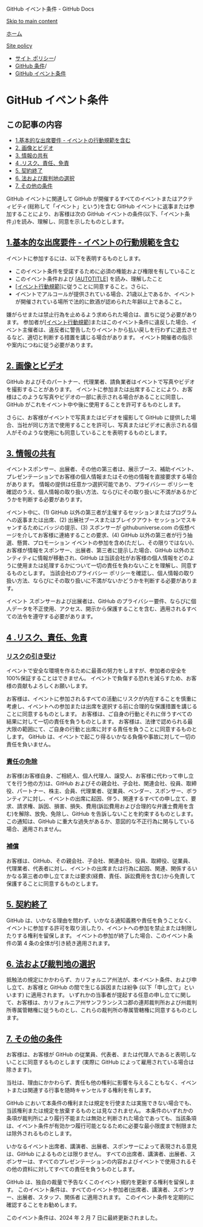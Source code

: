 GitHub イベント条件 - GitHub Docs

[Skip to main content](#main-content)

[ホーム](/ja)

[Site policy](/ja/site-policy)

* [サイト ポリシー](/ja/site-policy)/
* [GitHub 条件](/ja/site-policy/github-terms)/
* [GitHub イベント条件](/ja/site-policy/github-terms/github-event-terms)

GitHub イベント条件
==========

この記事の内容
----------

* [1.基本的な出席要件 - イベントの行動規範を含む](#1-basic-requirements-to-attend---including-the-event-code-of-conduct)
* [2. 画像とビデオ](#2-pictures-and-videos)
* [3. 情報の共有](#3-information-sharing)
* [4 .リスク、責任、免責](#4-risk-liability-and-indemnity)
* [5. 契約終了](#5-termination)
* [6. 法および裁判地の選択](#6-choice-of-law-and-venue)
* [7. その他の条件](#7-miscellaneous-terms)

GitHub イベントに関連して GitHub が開催するすべてのイベントまたはアクティビティ(総称して「イベント」という)を含む GitHub イベントに返事または参加することにより、お客様は次の GitHub イベントの条件(以下、「イベント条件」)を読み、理解し、同意を示したものとします。

[1.基本的な出席要件 - イベントの行動規範を含む](#1-basic-requirements-to-attend---including-the-event-code-of-conduct)
----------

イベントに参加するには、以下を表明するものとします。

* このイベント条件を受諾するために必須の権能および権限を有していること
* このイベント条件および [[AUTOTITLE]](/ja/site-policy/github-terms/github-terms-of-service) を読み、理解したこと
* [[イベント行動規範]](/ja/site-policy/github-terms/github-event-code-of-conduct)に従うことに同意すること。さらに、
* イベントでアルコールが提供されている場合、21歳以上であるか、イベントが開催されている場所で法的に飲酒が認められた年齢以上であること。

嫌がらせまたは禁止行為を止めるよう求められた場合は、直ちに従う必要があります。 参加者が[[イベント行動規範]](/ja/site-policy/github-terms/github-event-code-of-conduct)またはこのイベント条件に違反した場合、イベント主催者は、違反者に警告したりイベントから払い戻しを行わずに退去させるなど、適切と判断する措置を講じる場合があります。 イベント開催者の指示や案内につねに従う必要があります。

[2. 画像とビデオ](#2-pictures-and-videos)
----------

GitHub およびそのパートナー、代理業者、請負業者はイベントで写真やビデオを撮影することがあります。 イベントに参加または出席することにより、お客様はこのような写真やビデオの一部に表示される場合があることに同意し、GitHub がこれをイベント中や後に使用することを許可するものとします。

さらに、お客様がイベントで写真またはビデオを撮影して GitHub に提供した場合、当社が同じ方法で使用することを許可し、写真またはビデオに表示される個人がそのような使用にも同意していることを表明するものとします。

[3. 情報の共有](#3-information-sharing)
----------

イベントスポンサー、出展者、その他の第三者は、展示ブース、補助イベント、プレゼンテーションでお客様の個人情報またはその他の情報を直接要求する場合があります。 情報の提供は任意かつ選択可能であり、プライバシー ポリシーを確認のうえ、個人情報の取り扱い方法、ならびにその取り扱いに不満があるかどうかを判断する必要があります。

イベント中に、(1) GitHub 以外の第三者が主催するセッションまたはプログラムへの返事または出席、(2) 出展社ブースまたはブレイクアウト セッションでスキャンするためにバッジの提示、(3) スポンサーが githubuniverse.com の仮想ページを介してお客様に連絡することの要求、(4) GitHub 以外の第三者が行う抽選、懸賞、プロモーション イベントの参加を含め(ただし、その限りではない)、お客様が情報をスポンサー、出展者、第三者に提示した場合、GitHub 以外のエンティティに情報が移動され、GitHub は当該会社がお客様の個人情報をどのように使用または処理するかについて一切の責任を負わないことを理解し、同意するものとします。 当該会社のプライバシー ポリシーを確認し、個人情報の取り扱い方法、ならびにその取り扱いに不満がないかどうかを判断する必要があります。

イベント スポンサーおよび出展者は、GitHub のプライバシー要件、ならびに個人データを不正使用、アクセス、開示から保護することを含む、適用されるすべての法令を遵守する必要があります。

[4 .リスク、責任、免責](#4-risk-liability-and-indemnity)
----------

### [リスクの引き受け](#assumption-of-risk) ###

イベントで安全な環境を作るために最善の努力をしますが、参加者の安全を100%保証することはできません。 イベントで負傷する恐れを減らすため、お客様の貢献もよろしくお願いします。

お客様は、イベントに参加されるすべての活動にリスクが内在することを慎重に考慮し、イベントへの参加または出席を選択する前に合理的な保護措置を講じることに同意するものとします。 お客様は、ご自身の行動とそれに伴うすべての結果に対して一切の責任を負うものとします。 お客様は、法律で認められる最大限の範囲にて、ご自身の行動と出席に対する責任を負うことに同意するものとします。 GitHub は、イベントで起こり得るいかなる負傷や事故に対して一切の責任を負いません。

### [責任の免除](#release-of-liability) ###

お客様(お客様自身、ご相続人、個人代理人、譲受人、お客様に代わって申し立てを行う他の方)は、GitHub およびその親会社、子会社、関連会社、役員、取締役、パートナー、株主、会員、代理業者、従業員、ベンダー、スポンサー、ボランティアに対し、イベントの出席に起因、伴う、関連するすべての申し立て、要求、請求権、訴因、損害、損失、費用(訴訟費用および合理的な弁護士費用を含む)を解除、放免、免除し、GitHub を告訴しないことを約束するものとします。 この通知は、GitHub に重大な過失があるか、意図的な不正行為に関与している場合、適用されません。

### [補償](#indemnity) ###

お客様は、GitHub、その親会社、子会社、関連会社、役員、取締役、従業員、代理業者、代表者に対し、イベントの出席または行為に起因、関連、関係するいかなる第三者の申し立てまたは要求(経費、責任、訴訟費用を含む)から免責して保護することに同意するものとします。

[5. 契約終了](#5-termination)
----------

GitHub は、いかなる理由を問わず、いかなる通知義務や責任を負うことなく、イベントに参加する許可を取り消したり、イベントへの参加を禁止または制限したりする権利を留保します。 イベントの参加が終了した場合、このイベント条件の第 4 条の全体が引き続き適用されます。

[6. 法および裁判地の選択](#6-choice-of-law-and-venue)
----------

抵触法の規定にかかわらず、カリフォルニア州法が、本イベント条件、および申し立て、お客様と GitHub の間で生じる訴因または紛争 (以下「申し立て」といいます) に適用されます。 いずれかの当事者が提起する任意の申し立てに関して、お客様は、カリフォルニア州サンフランシスコ郡の連邦裁判所および州裁判所専属管轄権に従うものとし、これらの裁判所の専属管轄権に同意するものとします。

[7. その他の条件](#7-miscellaneous-terms)
----------

お客様は、お客様が GitHub の従業員、代表者、または代理人であると表明しないことに同意するものとします (実際に GitHub によって雇用されている場合は除きます)。

当社は、理由にかかわらず、責任も他の権利に影響を与えることもなく、イベントまたは関連する行事を随時キャンセルする権利を有します。

GitHub において本条件の権利または規定を行使または実施できない場合でも、当該権利または規定を放棄するものとは見なされません。 本条件のいずれかの条項が裁判所により履行不能または無効と判断された場合であっても、当該条項は、イベント条件が有効かつ履行可能となるために必要な最小限度まで制限または除外されるものとします。

いかなるイベント出席者、講演者、出展者、スポンサーによって表現される意見は、GitHub によるものとは限りません。 すべての出席者、講演者、出展者、スポンサーは、すべてのプレゼンテーションの内容およびイベントで使用されるその他の資料に対してすべての責任を負うものとします。

GitHub は、独自の裁量で予告なくこのイベント規約を更新する権利を留保します。 このイベント条件は、すべてのイベント参加者(出席者、講演者、スポンサー、出展者、スタッフ、関係者 に適用されます。 このイベント条件を定期的に確認することをお勧めします。

このイベント条件は、2024 年 2 月 7 日に最終更新されました。
